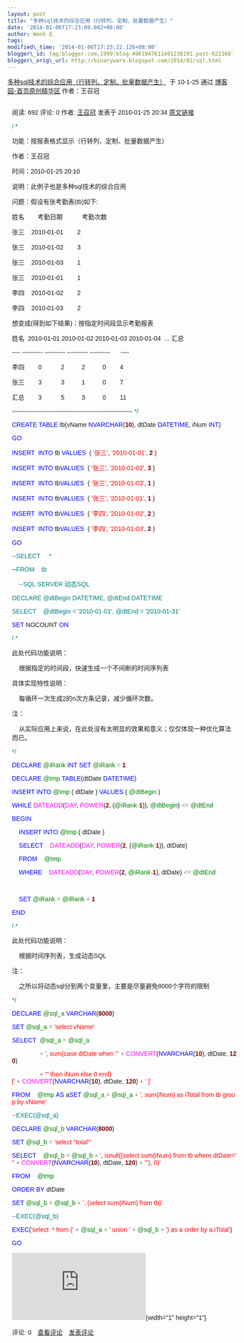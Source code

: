 ```yaml
--- 
layout: post 
title: "多种sql技术的综合应用（行转列、定制、批量数据产生）" 
date: '2014-01-06T17:23:00.002+08:00' 
author: Wenh Q
tags:
modified\_time: '2014-01-06T17:23:22.126+08:00' 
blogger\_id: tag:blogger.com,1999:blog-4961947611491238191.post-622168169161913767
blogger\_orig\_url: http://binaryware.blogspot.com/2014/01/sql.html
---
```

<div dir="ltr">

[多种sql技术的综合应用（行转列、定制、批量数据产生）](http://www.cnblogs.com/zhaoguan_wang/archive/2010/01/25/1656069.html)  <span
style="font-family: sans-serif;">于 10-1-25 通过
</span>[博客园-首页原创精华区](http://www.cnblogs.com/)<span
style="font-family: sans-serif;"> 作者：王召冠</span>

<div class="gmail_quote">

<div class="HOEnZb">

<div class="h5">

<div dir="ltr">

<div class="gmail_quote">

<div
style="font-family: sans-serif; margin: 0px 10px; overflow: auto; width: 100%;">



阅读: 692 评论: 0 作者: [王召冠](http://www.cnblogs.com/zhaoguan_wang/)
发表于 2010-01-25 20:34
[原文链接](http://www.cnblogs.com/zhaoguan_wang/archive/2010/01/25/1656069.html)

<div>

<div>

<span style="color: teal;">/
*</span><span style="color: teal;">

功能：按报表格式显示（行转列、定制、批量数据产生）

作者：王召冠

时间：2010-01-25 20:10

说明：此例子也是多种sql技术的综合应用



问题：假设有张考勤表(tb)如下:

姓名    　考勤日期    　　考勤次数

张三    2010-01-01        2

张三    2010-01-02        3

张三    2010-01-03        1

张三    2010-01-01        1

李四    2010-01-02        2

李四    2010-01-03        2



想变成(得到如下结果)：按指定时间段显示考勤报表

姓名  2010-01-01 2010-01-02 2010-01-03 2010-01-04  ... 汇总    

---- ---------- ---------- ---------- ----------      ----

李四        0           2          2          0        4

张三        3           3          1          0        7

汇总        3           5          3          0        11

----------------------------------------------------------</span><span
style="color: teal;">
*/</span>

<span style="color: blue;">CREATE</span> <span
style="color: blue;">TABLE</span> tb(vName <span
style="color: blue;">NVARCHAR</span>(<span
style="color: maroon; font-weight: bold;">10</span>), dtDate <span
style="color: blue;">DATETIME</span>, iNum <span
style="color: blue;">INT</span>)

<span style="color: blue;">GO</span>

<span style="color: blue;">INSERT</span>  <span
style="color: blue;">INTO</span> tb <span
style="color: blue;">VALUES</span>  ( <span
style="color: red;">'</span><span style="color: red;">张三</span><span
style="color: red;">'</span>, <span style="color: red;">'</span><span
style="color: red;">2010-01-01</span><span
style="color: red;">'</span>, <span
style="color: maroon; font-weight: bold;">2</span> )

<span style="color: blue;">INSERT</span>  <span
style="color: blue;">INTO</span> tb<span
style="color: blue;">VALUES</span>  ( <span
style="color: red;">'</span><span style="color: red;">张三</span><span
style="color: red;">'</span>, <span style="color: red;">'</span><span
style="color: red;">2010-01-02</span><span
style="color: red;">'</span>, <span
style="color: maroon; font-weight: bold;">3</span> )

<span style="color: blue;">INSERT</span>  <span
style="color: blue;">INTO</span> tb<span
style="color: blue;">VALUES</span>  ( <span
style="color: red;">'</span><span style="color: red;">张三</span><span
style="color: red;">'</span>, <span style="color: red;">'</span><span
style="color: red;">2010-01-03</span><span
style="color: red;">'</span>, <span
style="color: maroon; font-weight: bold;">1</span> )

<span style="color: blue;">INSERT</span>  <span
style="color: blue;">INTO</span> tb<span
style="color: blue;">VALUES</span>  ( <span
style="color: red;">'</span><span style="color: red;">张三</span><span
style="color: red;">'</span>, <span style="color: red;">'</span><span
style="color: red;">2010-01-01</span><span
style="color: red;">'</span>, <span
style="color: maroon; font-weight: bold;">1</span> )

<span style="color: blue;">INSERT</span>  <span
style="color: blue;">INTO</span> tb<span
style="color: blue;">VALUES</span>  ( <span
style="color: red;">'</span><span style="color: red;">李四</span><span
style="color: red;">'</span>, <span style="color: red;">'</span><span
style="color: red;">2010-01-02</span><span
style="color: red;">'</span>, <span
style="color: maroon; font-weight: bold;">2</span> )

<span style="color: blue;">INSERT</span>  <span
style="color: blue;">INTO</span> tb<span
style="color: blue;">VALUES</span>  ( <span
style="color: red;">'</span><span style="color: red;">李四</span><span
style="color: red;">'</span>, <span style="color: red;">'</span><span
style="color: red;">2010-01-03</span><span
style="color: red;">'</span>, <span
style="color: maroon; font-weight: bold;">2</span> )

<span style="color: blue;">GO</span>

<span style="color: teal;">--</span><span
style="color: teal;">SELECT    
*</span><span style="color: teal;">

--</span><span style="color: teal;">FROM    tb</span><span
style="color: teal;">

</span>    <span style="color: teal;">--</span><span
style="color: teal;">SQL SERVER 动态SQL</span><span
style="color: teal;">

</span><span
style="color: teal;">DECLARE @dtBegin DATETIME, @dtEnd DATETIME</span><span
style="color: teal;">

</span><span
style="color: teal;">SELECT    @dtBegin = '2010-01-01', @dtEnd = '2010-01-31'</span><span
style="color: teal;">

</span>

<span style="color: blue;">SET</span> NOCOUNT <span
style="color: blue;">ON</span>

<span style="color: teal;">/
*</span><span style="color: teal;">

此处代码功能说明：

    根据指定的时间段，快速生成一个不间断的时间序列表

具体实现特性说明：

    每循环一次生成2的n次方条记录，减少循环次数。

注：

    从实际应用上来说，在此处没有太明显的效果和意义；仅仅体现一种优化算法而已。

</span><span style="color: teal;">
*/</span>

<span style="color: blue;">DECLARE</span> <span
style="color: green;">@iRank</span> <span
style="color: blue;">INT</span> <span
style="color: blue;">SET</span> <span
style="color: green;">@iRank</span> <span
style="color: grey;">=</span> <span
style="color: maroon; font-weight: bold;">1</span>

<span style="color: blue;">DECLARE</span> <span
style="color: green;">@tmp</span> <span
style="color: blue;">TABLE</span>(dtDate <span
style="color: blue;">DATETIME</span>)

<span style="color: blue;">INSERT</span> <span
style="color: blue;">INTO</span> <span
style="color: green;">@tmp</span> ( dtDate ) <span
style="color: blue;">VALUES</span> ( <span
style="color: green;">@dtBegin</span> )

<span style="color: blue;">WHILE</span> <span
style="color: magenta;">DATEADD</span>(<span
style="color: magenta;">DAY</span>, <span
style="color: magenta;">POWER</span>(<span
style="color: maroon; font-weight: bold;">2</span>, (<span
style="color: green;">@iRank</span><span
style="color: grey;">-</span><span
style="color: maroon; font-weight: bold;">1</span>)), <span
style="color: green;">@dtBegin</span>) <span
style="color: grey;">&lt;=</span> <span
style="color: green;">@dtEnd</span>

<span style="color: blue;">BEGIN</span>

    <span style="color: blue;">INSERT</span> <span
style="color: blue;">INTO</span> <span
style="color: green;">@tmp</span> ( dtDate )

    <span style="color: blue;">SELECT</span>    <span
style="color: magenta;">DATEADD</span>(<span
style="color: magenta;">DAY</span>, <span
style="color: magenta;">POWER</span>(<span
style="color: maroon; font-weight: bold;">2</span>, (<span
style="color: green;">@iRank</span><span
style="color: grey;">-</span><span
style="color: maroon; font-weight: bold;">1</span>)), dtDate)

    <span style="color: blue;">FROM</span>    <span
style="color: green;">@tmp</span>

    <span style="color: blue;">WHERE</span>    <span
style="color: magenta;">DATEADD</span>(<span
style="color: magenta;">DAY</span>, <span
style="color: magenta;">POWER</span>(<span
style="color: maroon; font-weight: bold;">2</span>, <span
style="color: green;">@iRank</span><span
style="color: grey;">-</span><span
style="color: maroon; font-weight: bold;">1</span>), dtDate) <span
style="color: grey;">&lt;=</span> <span
style="color: green;">@dtEnd</span>

   

    <span style="color: blue;">SET</span> <span
style="color: green;">@iRank</span> <span
style="color: grey;">=</span> <span
style="color: green;">@iRank</span> <span
style="color: grey;">+</span> <span
style="color: maroon; font-weight: bold;">1</span>

<span style="color: blue;">END</span>

<span style="color: teal;">/
*</span><span style="color: teal;">

此处代码功能说明：

    根据时间序列表，生成动态SQL

注：

    之所以将动态sql分到两个变量里，主要是尽量避免8000个字符的限制

</span><span style="color: teal;">
*/</span>

<span style="color: blue;">DECLARE</span> <span
style="color: green;">@sql\_a</span> <span
style="color: blue;">VARCHAR</span>(<span
style="color: maroon; font-weight: bold;">8000</span>)

<span style="color: blue;">SET</span> <span
style="color: green;">@sql\_a</span> <span
style="color: grey;">=</span> <span style="color: red;">'</span><span
style="color: red;">select vName</span><span
style="color: red;">'</span>

<span style="color: blue;">SELECT</span>  <span
style="color: green;">@sql\_a</span> <span
style="color: grey;">=</span> <span
style="color: green;">@sql\_a</span>

                <span style="color: grey;">+</span> <span
style="color: red;">'</span><span
style="color: red;">, sum(case dtDate when </span><span
style="color: red;">'''</span> <span style="color: grey;">+</span> <span
style="color: magenta;">CONVERT</span>(<span
style="color: blue;">NVARCHAR</span>(<span
style="color: maroon; font-weight: bold;">10</span>), dtDate, <span
style="color: maroon; font-weight: bold;">120</span>)

                <span style="color: grey;">+</span> <span
style="color: red;">'''</span><span
style="color: red;"> then iNum else 0 end) 
[</span><span
style="color: red;">'</span> <span style="color: grey;">+</span> <span
style="color: magenta;">CONVERT</span>(<span
style="color: blue;">NVARCHAR</span>(<span
style="color: maroon; font-weight: bold;">10</span>), dtDate, <span
style="color: maroon; font-weight: bold;">120</span>) <span
style="color: grey;">+</span> <span style="color: red;">'</span><span
style="color: red;">
]</span><span style="color: red;">'</span>

<span style="color: blue;">FROM</span>    <span
style="color: green;">@tmp</span> <span
style="color: blue;">AS</span> a<span
style="color: blue;">SET</span> <span
style="color: green;">@sql\_a</span> <span
style="color: grey;">=</span> <span
style="color: green;">@sql\_a</span> <span
style="color: grey;">+</span> <span style="color: red;">'</span><span
style="color: red;">, sum(iNum) as iTotal from tb group by vName</span><span
style="color: red;">'</span>

<span style="color: teal;">--</span><span
style="color: teal;">EXEC(@sql\_a)</span><span style="color: teal;">

</span>

<span style="color: blue;">DECLARE</span> <span
style="color: green;">@sql\_b</span> <span
style="color: blue;">VARCHAR</span>(<span
style="color: maroon; font-weight: bold;">8000</span>)

<span style="color: blue;">SET</span> <span
style="color: green;">@sql\_b</span> <span
style="color: grey;">=</span> <span style="color: red;">'</span><span
style="color: red;">select </span><span
style="color: red;">''</span><span style="color: red;">total</span><span
style="color: red;">'''</span>

<span style="color: blue;">SELECT</span>    <span
style="color: green;">@sql\_b</span> <span
style="color: grey;">=</span> <span
style="color: green;">@sql\_b</span> <span
style="color: grey;">+</span> <span style="color: red;">'</span><span
style="color: red;">, isnull((select sum(iNum) from tb where dtDate=</span><span
style="color: red;">'''</span> <span style="color: grey;">+</span> <span
style="color: magenta;">CONVERT</span>(<span
style="color: blue;">NVARCHAR</span>(<span
style="color: maroon; font-weight: bold;">10</span>), dtDate, <span
style="color: maroon; font-weight: bold;">120</span>) <span
style="color: grey;">+</span> <span style="color: red;">'''</span><span
style="color: red;">), 0)</span><span style="color: red;">'</span>

<span style="color: blue;">FROM</span>    <span
style="color: green;">@tmp</span>

<span style="color: blue;">ORDER</span> <span
style="color: blue;">BY</span> dtDate

<span style="color: blue;">SET</span> <span
style="color: green;">@sql\_b</span> <span
style="color: grey;">=</span> <span
style="color: green;">@sql\_b</span> <span
style="color: grey;">+</span> <span style="color: red;">'</span><span
style="color: red;">, (select sum(iNum) from tb)</span><span
style="color: red;">'</span>

<span style="color: teal;">--</span><span
style="color: teal;">EXEC(@sql\_b)</span><span style="color: teal;">

</span><span style="color: blue;">EXEC</span>(<span
style="color: red;">'</span><span
style="color: red;">select 
* from (</span><span
style="color: red;">'</span> <span style="color: grey;">+</span> <span
style="color: green;">@sql\_a</span> <span
style="color: grey;">+</span> <span style="color: red;">'</span><span
style="color: red;"> union </span><span
style="color: red;">'</span> <span style="color: grey;">+</span> <span
style="color: green;">@sql\_b</span> <span
style="color: grey;">+</span> <span style="color: red;">'</span><span
style="color: red;">) as a order by a.iTotal</span><span
style="color: red;">'</span>)

<span style="color: blue;">GO</span>


</div>

</div>



![](http://www.cnblogs.com/zhaoguan_wang/aggbug/1656069.html?type=1){width="1"
height="1"}

评论:
0　[查看评论](http://www.cnblogs.com/zhaoguan_wang/archive/2010/01/25/1656069.html#pagedcomment)　[发表评论](http://www.cnblogs.com/zhaoguan_wang/archive/2010/01/25/1656069.html#commentform)

</div>

</div>

</div>

</div>

</div>

</div>

</div>
